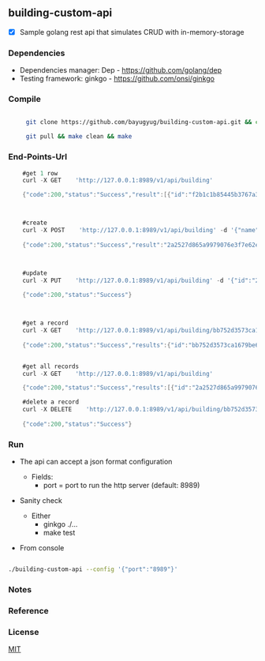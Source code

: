 ## building-custom-api



* [x] Sample golang rest api that simulates CRUD with in-memory-storage



### Dependencies
- Dependencies manager: Dep - https://github.com/golang/dep
- Testing framework: ginkgo - https://github.com/onsi/ginkgo

### Compile

```sh

     git clone https://github.com/bayugyug/building-custom-api.git && cd building-custom-api

     git pull && make clean && make

```
 


### End-Points-Url


```go
	#get 1 row
	curl -X GET    'http://127.0.0.1:8989/v1/api/building'

	{"code":200,"status":"Success","result":[{"id":"f2b1c1b85445b3767a3d86a677247a93","name":"building-2","address":"address here","floors":["floor-1","floor-2"],"created":"2019-04-29T23:04:39+08:00"}]}



	#create
	curl -X POST    'http://127.0.0.1:8989/v1/api/building' -d '{"name":"building-a","address":"address here","floors":["floor-1","floor-2"]}'
	
	{"code":200,"status":"Success","result":"2a2527d865a9979076e3f7e62e6e21e3"}



	#update
	curl -X PUT    'http://127.0.0.1:8989/v1/api/building' -d '{"id":"2a2527d865a9979076e3f7e62e6e21e3","name":"building-a","address":"address here2","floors":["floor-a1","floor-a2","floor-a3"]}'
	
	{"code":200,"status":"Success"}



	#get a record
	curl -X GET    'http://127.0.0.1:8989/v1/api/building/bb752d3573ca1679be6832f73ddb4e06'
		
	{"code":200,"status":"Success","results":{"id":"bb752d3573ca1679be6832f73ddb4e06","name":"building-b","address":"address here","floors":["floor-1","floor-2"],"created":"2019-04-29T23:12:54+08:00"}}


	#get all records
	curl -X GET    'http://127.0.0.1:8989/v1/api/building'

	{"code":200,"status":"Success","results":[{"id":"2a2527d865a9979076e3f7e62e6e21e3","name":"building-a","address":"address here2","floors":["floor-a1","floor-a2","floor-a3"],"created":"2019-04-29T23:09:55+08:00","modified":"2019-04-29T23:11:59+08:00"},{"id":"f2b1c1b85445b3767a3d86a677247a93","name":"building-2","address":"address here","floors":["floor-1","floor-2"],"created":"2019-04-29T23:04:39+08:00"},{"id":"bb752d3573ca1679be6832f73ddb4e06","name":"building-b","address":"address here","floors":["floor-1","floor-2"],"created":"2019-04-29T23:12:54+08:00"}]}

	#delete a record
	curl -X DELETE    'http://127.0.0.1:8989/v1/api/building/bb752d3573ca1679be6832f73ddb4e06'
		
	{"code":200,"status":"Success"}


```


### Run

- The api can accept a json format configuration
	- Fields:
		- port      = port to run the http server (default: 8989)

- Sanity check
	- Either
		- ginkgo ./...	
		- make test

- From console

```sh

./building-custom-api --config '{"port":"8989"}'

```


### Notes

### Reference

### License

[MIT](https://bayugyug.mit-license.org/)

